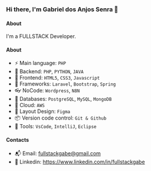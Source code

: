 ### Hi there, I'm Gabriel dos Anjos Senra 👋

#### About
I'm a FULLSTACK Developer.

#### About
- ⚡️ Main language: `PHP`
- 📡 Backend: `PHP`, `PYTHON`, `JAVA`
- 🎉 Frontend: `HTML5`, `CSS3`, `Javascript`
- 🔌 Frameworks: `Laravel`, `Bootstrap`, `Spring`
- 👓 NoCode: `Wordpress`, `N8N`
- 👑 Databases: `PostgreSQL`, `MySQL`, `MongoDB`
- 👞 Cloud: `AWS`
- 🎨 Layout Design: `Figma` 
- 📦️ Version code control: `Git & Github`
- 🔨 Tools: `VsCode`, `IntelliJ`, `Eclipse`

#### Contacts

- 📬 Email: fullstackgabe@gmail.com
- 👤 Linkedin: https://www.linkedin.com/in/fullstackgabe
